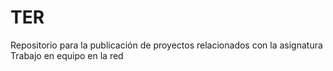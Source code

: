 # TER
Repositorio para la publicación de proyectos relacionados con la asignatura Trabajo en equipo en la red
